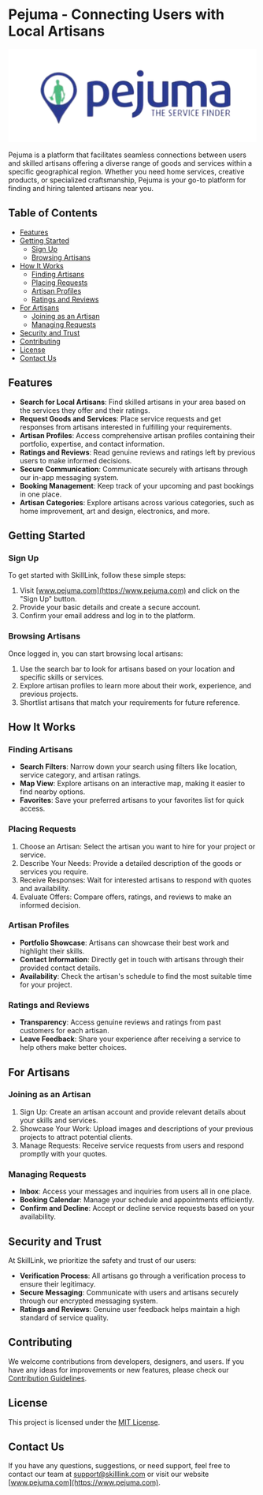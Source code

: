 # Pejuma - Connecting Users with Local Artisans

![Pejuma Logo](./pejuma_app/static/pejuma_app/Logo.png)

Pejuma is a platform that facilitates seamless connections between users and skilled artisans offering a diverse range of goods and services within a specific geographical region. Whether you need home services, creative products, or specialized craftsmanship, Pejuma is your go-to platform for finding and hiring talented artisans near you.

## Table of Contents

- [Features](#features)
- [Getting Started](#getting-started)
  - [Sign Up](#sign-up)
  - [Browsing Artisans](#browsing-artisans)
- [How It Works](#how-it-works)
  - [Finding Artisans](#finding-artisans)
  - [Placing Requests](#placing-requests)
  - [Artisan Profiles](#artisan-profiles)
  - [Ratings and Reviews](#ratings-and-reviews)
- [For Artisans](#for-artisans)
  - [Joining as an Artisan](#joining-as-an-artisan)
  - [Managing Requests](#managing-requests)
- [Security and Trust](#security-and-trust)
- [Contributing](#contributing)
- [License](#license)
- [Contact Us](#contact-us)

## Features

- **Search for Local Artisans**: Find skilled artisans in your area based on the services they offer and their ratings.
- **Request Goods and Services**: Place service requests and get responses from artisans interested in fulfilling your requirements.
- **Artisan Profiles**: Access comprehensive artisan profiles containing their portfolio, expertise, and contact information.
- **Ratings and Reviews**: Read genuine reviews and ratings left by previous users to make informed decisions.
- **Secure Communication**: Communicate securely with artisans through our in-app messaging system.
- **Booking Management**: Keep track of your upcoming and past bookings in one place.
- **Artisan Categories**: Explore artisans across various categories, such as home improvement, art and design, electronics, and more.

## Getting Started

### Sign Up

To get started with SkillLink, follow these simple steps:

1. Visit [www.pejuma.com](https://www.pejuma.com) and click on the "Sign Up" button.
2. Provide your basic details and create a secure account.
3. Confirm your email address and log in to the platform.

### Browsing Artisans

Once logged in, you can start browsing local artisans:

1. Use the search bar to look for artisans based on your location and specific skills or services.
2. Explore artisan profiles to learn more about their work, experience, and previous projects.
3. Shortlist artisans that match your requirements for future reference.

## How It Works

### Finding Artisans

- **Search Filters**: Narrow down your search using filters like location, service category, and artisan ratings.
- **Map View**: Explore artisans on an interactive map, making it easier to find nearby options.
- **Favorites**: Save your preferred artisans to your favorites list for quick access.

### Placing Requests

1. Choose an Artisan: Select the artisan you want to hire for your project or service.
2. Describe Your Needs: Provide a detailed description of the goods or services you require.
3. Receive Responses: Wait for interested artisans to respond with quotes and availability.
4. Evaluate Offers: Compare offers, ratings, and reviews to make an informed decision.

### Artisan Profiles

- **Portfolio Showcase**: Artisans can showcase their best work and highlight their skills.
- **Contact Information**: Directly get in touch with artisans through their provided contact details.
- **Availability**: Check the artisan's schedule to find the most suitable time for your project.

### Ratings and Reviews

- **Transparency**: Access genuine reviews and ratings from past customers for each artisan.
- **Leave Feedback**: Share your experience after receiving a service to help others make better choices.

## For Artisans

### Joining as an Artisan

1. Sign Up: Create an artisan account and provide relevant details about your skills and services.
2. Showcase Your Work: Upload images and descriptions of your previous projects to attract potential clients.
3. Manage Requests: Receive service requests from users and respond promptly with your quotes.

### Managing Requests

- **Inbox**: Access your messages and inquiries from users all in one place.
- **Booking Calendar**: Manage your schedule and appointments efficiently.
- **Confirm and Decline**: Accept or decline service requests based on your availability.

## Security and Trust

At SkillLink, we prioritize the safety and trust of our users:

- **Verification Process**: All artisans go through a verification process to ensure their legitimacy.
- **Secure Messaging**: Communicate with users and artisans securely through our encrypted messaging system.
- **Ratings and Reviews**: Genuine user feedback helps maintain a high standard of service quality.

## Contributing

We welcome contributions from developers, designers, and users. If you have any ideas for improvements or new features, please check our [Contribution Guidelines](./CONTRIBUTING.md).

## License

This project is licensed under the [MIT License](./LICENSE).

## Contact Us

If you have any questions, suggestions, or need support, feel free to contact our team at support@skilllink.com or visit our website [www.pejuma.com](https://www.pejuma.com).
